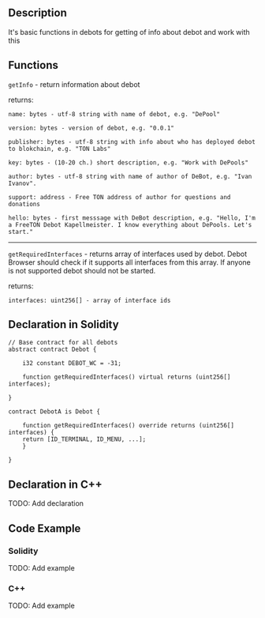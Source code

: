 ## Description

It's basic functions in debots for getting of info about debot and work with this

## Functions

`getInfo` - return information about debot

returns:

    name: bytes - utf-8 string with name of debot, e.g. "DePool"

    version: bytes - version of debot, e.g. "0.0.1"

    publisher: bytes - utf-8 string with info about who has deployed debot to blokchain, e.g. "TON Labs"

    key: bytes - (10-20 ch.) short description, e.g. "Work with DePools"

    author: bytes - utf-8 string with name of author of DeBot, e.g. "Ivan Ivanov".

    support: address - Free TON address of author for questions and donations

    hello: bytes - first messsage with DeBot description, e.g. "Hello, I'm a FreeTON Debot Kapellmeister. I know everything about DePools. Let's start." 

---

`getRequiredInterfaces` - returns array of interfaces used by debot. Debot Browser should check if it supports all interfaces from this array. If anyone is not supported debot should not be started. 

returns:

    interfaces: uint256[] - array of interface ids

## Declaration in Solidity

    // Base contract for all debots
    abstract contract Debot {
    
        i32 constant DEBOT_WC = -31;
    
        function getRequiredInterfaces() virtual returns (uint256[] interfaces); 
    
    }
    
    contract DebotA is Debot {
    
        function getRequiredInterfaces() override returns (uint256[] interfaces) {
        return [ID_TERMINAL, ID_MENU, ...];
        }
    
    }

## Declaration in C++

TODO: Add declaration

## Code Example

### Solidity

TODO: Add example

### C++

TODO: Add example
